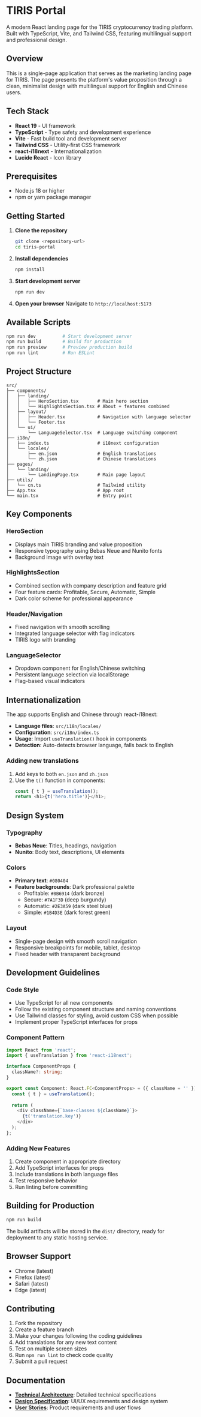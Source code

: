 # TIRIS Portal

A modern React landing page for the TIRIS cryptocurrency trading platform. Built with TypeScript, Vite, and Tailwind CSS, featuring multilingual support and professional design.

## Overview

This is a single-page application that serves as the marketing landing page for TIRIS. The page presents the platform's value proposition through a clean, minimalist design with multilingual support for English and Chinese users.

## Tech Stack

- **React 19** - UI framework
- **TypeScript** - Type safety and development experience
- **Vite** - Fast build tool and development server
- **Tailwind CSS** - Utility-first CSS framework
- **react-i18next** - Internationalization
- **Lucide React** - Icon library

## Prerequisites

- Node.js 18 or higher
- npm or yarn package manager

## Getting Started

1. **Clone the repository**
   ```bash
   git clone <repository-url>
   cd tiris-portal
   ```

2. **Install dependencies**
   ```bash
   npm install
   ```

3. **Start development server**
   ```bash
   npm run dev
   ```

4. **Open your browser**
   Navigate to `http://localhost:5173`

## Available Scripts

```bash
npm run dev          # Start development server
npm run build        # Build for production
npm run preview      # Preview production build
npm run lint         # Run ESLint
```

## Project Structure

```
src/
├── components/
│   ├── landing/
│   │   ├── HeroSection.tsx       # Main hero section
│   │   └── HighlightsSection.tsx # About + features combined
│   ├── layout/
│   │   ├── Header.tsx            # Navigation with language selector
│   │   └── Footer.tsx
│   └── ui/
│       └── LanguageSelector.tsx  # Language switching component
├── i18n/
│   ├── index.ts                  # i18next configuration
│   └── locales/
│       ├── en.json               # English translations
│       └── zh.json               # Chinese translations
├── pages/
│   └── landing/
│       └── LandingPage.tsx       # Main page layout
├── utils/
│   └── cn.ts                     # Tailwind utility
├── App.tsx                       # App root
└── main.tsx                      # Entry point
```

## Key Components

### HeroSection
- Displays main TIRIS branding and value proposition
- Responsive typography using Bebas Neue and Nunito fonts
- Background image with overlay text

### HighlightsSection  
- Combined section with company description and feature grid
- Four feature cards: Profitable, Secure, Automatic, Simple
- Dark color scheme for professional appearance

### Header/Navigation
- Fixed navigation with smooth scrolling
- Integrated language selector with flag indicators
- TIRIS logo with branding

### LanguageSelector
- Dropdown component for English/Chinese switching
- Persistent language selection via localStorage
- Flag-based visual indicators

## Internationalization

The app supports English and Chinese through react-i18next:

- **Language files**: `src/i18n/locales/`
- **Configuration**: `src/i18n/index.ts`
- **Usage**: Import `useTranslation()` hook in components
- **Detection**: Auto-detects browser language, falls back to English

### Adding new translations

1. Add keys to both `en.json` and `zh.json`
2. Use the `t()` function in components:
   ```typescript
   const { t } = useTranslation();
   return <h1>{t('hero.title')}</h1>;
   ```

## Design System

### Typography
- **Bebas Neue**: Titles, headings, navigation
- **Nunito**: Body text, descriptions, UI elements

### Colors
- **Primary text**: `#080404`
- **Feature backgrounds**: Dark professional palette
  - Profitable: `#8B6914` (dark bronze)
  - Secure: `#7A1F3D` (deep burgundy)  
  - Automatic: `#2E3A59` (dark steel blue)
  - Simple: `#1B4D3E` (dark forest green)

### Layout
- Single-page design with smooth scroll navigation
- Responsive breakpoints for mobile, tablet, desktop
- Fixed header with transparent background

## Development Guidelines

### Code Style
- Use TypeScript for all new components
- Follow the existing component structure and naming conventions
- Use Tailwind classes for styling, avoid custom CSS when possible
- Implement proper TypeScript interfaces for props

### Component Pattern
```typescript
import React from 'react';
import { useTranslation } from 'react-i18next';

interface ComponentProps {
  className?: string;
}

export const Component: React.FC<ComponentProps> = ({ className = '' }) => {
  const { t } = useTranslation();
  
  return (
    <div className={`base-classes ${className}`}>
      {t('translation.key')}
    </div>
  );
};
```

### Adding New Features
1. Create component in appropriate directory
2. Add TypeScript interfaces for props
3. Include translations in both language files
4. Test responsive behavior
5. Run linting before committing

## Building for Production

```bash
npm run build
```

The build artifacts will be stored in the `dist/` directory, ready for deployment to any static hosting service.

## Browser Support

- Chrome (latest)
- Firefox (latest)
- Safari (latest)
- Edge (latest)

## Contributing

1. Fork the repository
2. Create a feature branch
3. Make your changes following the coding guidelines
4. Add translations for any new text content
5. Test on multiple screen sizes
6. Run `npm run lint` to check code quality
7. Submit a pull request

## Documentation

- **[Technical Architecture](docs/ui-architecture.md)**: Detailed technical specifications
- **[Design Specification](docs/front-end-spec.md)**: UI/UX requirements and design system
- **[User Stories](docs/stories/)**: Product requirements and user flows
